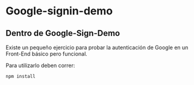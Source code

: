# Google-signin-demo
## Dentro de Google-Sign-Demo
Existe un pequeño ejercicio para probar la autenticación de Google en un Front-End básico pero funcional.

Para utilizarlo deben correr:

```
npm install
```

